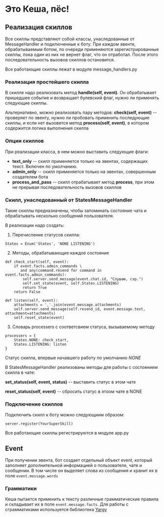 # Это Кеша, пёс!

## Реализация скиллов
Все скиллы представляют собой классы, унаследованные от MessageHandler и подключенные к боту.
При каждом эвенте, обрабатываемым ботом, по очереди применяются зарегистрированные скиллы, пока один из них не вернет флаг, что он отработал. После этого последовательность вызовов скиллов остановится.

Все работающие скиллы лежат в модуле message_handlers.py

### Реализация простейшего скилла

В скилле надо реализовать метод **handle(self, event)**.
Он обрабатывает пришедшее событие и возвращает булевский флаг, нужно ли применять следующие скиллы.


Альтернативно, можно реализовать пару методов:
**check(self, event)** -- проверяет по эвенту, нужно ли пробовать применить последующие скиллы, и если нет вызовется метод
**process(self, event)**, в котором содержится логика выполнения скилла

### Опции скиллов

При реализации класса, в нем можно выставить следующие флаги:
* __text_only__ -- скилл применяется только на эвентах, содержащих текст. Включен по умолчанию.
* __admin_only__ -- скилл применяется только на эвентах, совершенным создателем бота
* __process_and_pass__ -- скилл отрабатывает метод **process**, при этом не прерывая последовательность вызовов скиллов

### Скилл, унаследованный от StatesMessageHandler

Такие скиллы предназначены, чтобы запоминать состояние чата и обрабатывать несколько сообщений пользователя.

В реализации  надо создать:

1) Перечисление статусов скилла:
```
States = Enum('States', 'NONE LISTENING')
```
2) Методы, обрабатывающие каждое состояние
```
def check_start(self, event):
    if event.facts.admin_commands \
       and any(command.resend for command in event.facts.admin_commands):
        self.server.send_message(event.chat.id, "Слушаю, сэр.")
        self.set_state(event, self.States.LISTENING)
        return True
    return False

def listen(self, event):
    attachments = ','.join(event.message.attachments)
    self.server.send_message(self.resend_id, event.message.text, attachment=attachments)
    self.reset_state(event)
```

3) Словарь processers с соответсвием статуса, вызываемому методу
```
processers = {
    States.NONE: check_start,
    States.LISTENING: listen
}
```

Статус скилла, впервые начавшего работу по умолчанию *NONE*

В StatesMessageHandler реализованы методы для работы с состоянием скилла в чате:

**set_status(self, event, status)** -- выставить статус в этом чате

**reset_status(self, event)** -- сбросить статус в этоом чате в NONE

### Подключение скиллов
Подключить скилл к боту можно следующиим образом:
```
server.register(YourSuperSkill)
```
Все работающие скиллы регистрируются в модуле app.py

## Event

При получении эвента, бот создает отдельный объект event, который заполняет дополнительной информацией о пользователе, чате и сообщении.
В том числе он выделяет слова из сообщения и хранит их в поле `event.message.words`

### Грамматики

Кеша пытается применить к тексту различные грамматические правила и складывает их в поле `event.message.facts`.
Для работы с сграмматиками используется библиотека [Yargy](https://yargy.readthedocs.io/ru/latest/)
